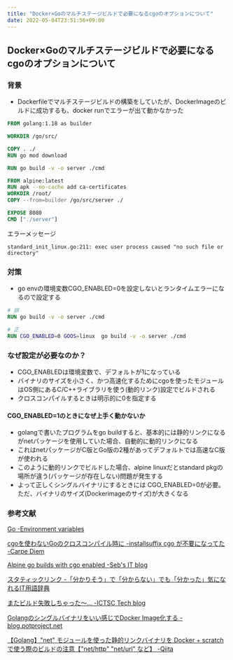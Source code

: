 ```yaml
---
title: "Docker×Goのマルチステージビルドで必要になるcgoのオプションについて"
date: 2022-05-04T23:51:56+09:00
---
```


## Docker×Goのマルチステージビルドで必要になるcgoのオプションについて

### 背景
* Dockerfileでマルチステージビルドの構築をしていたが、DockerImageのビルドに成功するも、docker runでエラーが出て動かなかった

```dockerfile
FROM golang:1.18 as builder

WORKDIR /go/src/

COPY . ./
RUN go mod download

RUN go build -v -o server ./cmd

FROM alpine:latest
RUN apk --no-cache add ca-certificates
WORKDIR /root/
COPY --from=builder /go/src/server ./

EXPOSE 8080
CMD ["./server"]

```

エラーメッセージ
```
standard_init_linux.go:211: exec user process caused "no such file or directory"
```

### 対策
* go envの環境変数CGO_ENABLED=0を設定しないとランタイムエラーになるので設定する

``` dockerfile
# 誤
RUN go build -v -o server ./cmd

# 正
RUN CGO_ENABLED=0 GOOS=linux  go build -v -o server ./cmd

```

### なぜ設定が必要なのか？
* CGO_ENABLEDは環境変数で、デフォルトが1になっている
* バイナリのサイズを小さく、かつ高速化するためにcgoを使ったモジュールはOS側にあるC/C++ライブラリを使う(動的リンク)設定でビルドされる
* クロスコンパイルするときは明示的に0を指定する

#### CGO_ENABLED=1のときになぜ上手く動かないか
* golangで書いたプログラムをgo buildすると、基本的には静的リンクになるがnetパッケージを使用していた場合、自動的に動的リンクになる
* これはnetパッケージがC版とGo版の2種があってデフォルトでは高速なC版が使われる
* このように動的リンクでビルドした場合、alpine linuxだとstandard pkgの場所が違う(パッケージが存在しない)問題が発生する
* よって正しくシングルバイナリにするときには CGO_ENABLED=0が必要。ただ、バイナリのサイズ(Dockerimageのサイズ)が大きくなる

### 参考文献

[Go -Environment variables](https://pkg.go.dev/cmd/go#hdr-Environment_variables)


[cgoを使わないGoのクロスコンパイル時に -installsuffix cgo が不要になってた -Carpe Diem](https://christina04.hatenablog.com/entry/installsuffix-cgo-is-no-longer-required)


[Alpine go builds with cgo enabled -Seb's IT blog](https://megamorf.gitlab.io/2019/09/08/alpine-go-builds-with-cgo-enabled/)


[スタティックリンク -「分かりそう」で「分からない」でも「分かった」気になれるIT用語辞典](https://wa3.i-3-i.info/word14695.html)


[またビルド失敗しちゃった～… -ICTSC Tech blog](https://blog.icttoracon.net/2020/11/02/%E3%81%BE%E3%81%9F%E3%83%93%E3%83%AB%E3%83%89%E5%A4%B1%E6%95%97%E3%81%97%E3%81%A1%E3%82%83%E3%81%A3%E3%81%9F%EF%BD%9E/)


[Golangのシングルバイナリをいい感じでDocker Image化する -blog.potproject.net](https://blog.potproject.net/2019/05/29/golang-docker-image-bin)


[【Golang】"net" モジュールを使った静的リンクバイナリを Docker + scratch で使う際のビルドの注意【"net/http" "net/url" など】 -Qiita](https://qiita.com/KEINOS/items/739f83cb9ddfed43404b)
